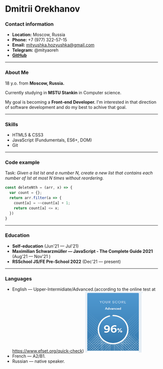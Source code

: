 # Dmitrii Orekhanov

### **Contact information**

-   **Location:** Moscow, Russia
-   **Phone:** +7 (977) 322-57-15
-   **Email:** mityushka.hozyushka@gmail.com
-   **Telegram:** @mityaoreh
-   **[GitHub](https://github.com/Mityushka)**

---

### **About Me**

18 y.o. from **Moscow, Russia.**

Currently studying in **MSTU Stankin** in Computer science.

My goal is becoming a **Front-end Developer.** I'm interested in that direction of software development and do my best to achive that goal.

---

### **Skills**

-   HTML5 & CSS3
-   JavaScript (Fundumentals, ES6+, DOM)
-   Git

---

### **Code example**

Task: _Given a list lst and a number N, create a new list that contains each number of lst at most N times without reordering._

```Javascript
const deleteNth = (arr, x) => {
  var count = {};
  return arr.filter(a => {
    count[a] = ~~count[a] + 1;
    return count[a] <= x;
  })
}
```

---

### Education

-   **Self-education** (Jun'21 — Jul'21)
-   **Maximilian Schwarzmüller — JavaScript - The Complete Guide 2021** (Aug'21 — Nov'21 )
-   **RSSchool JS/FE Pre-School 2022** (Dec'21 — present)

---

### Languages

-   English — Upper-Intermidiate/Advanced.(according to the online test at https://www.efset.org/quick-check)
    <img src="assets\EngLvlProof.PNG" height="200px" width = "190px">
-   French — A2/B1.
-   Russian — native speaker.
